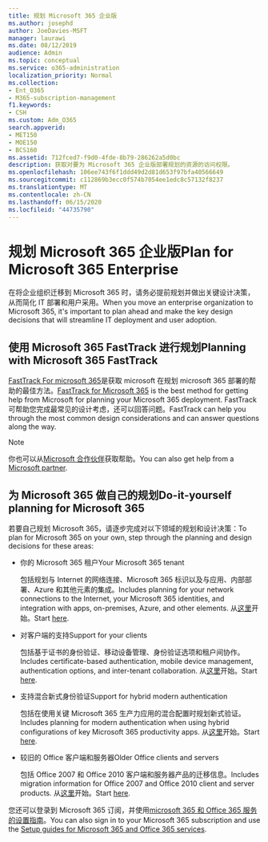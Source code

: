```yaml
---
title: 规划 Microsoft 365 企业版
ms.author: josephd
author: JoeDavies-MSFT
manager: laurawi
ms.date: 08/12/2019
audience: Admin
ms.topic: conceptual
ms.service: o365-administration
localization_priority: Normal
ms.collection:
- Ent_O365
- M365-subscription-management
f1.keywords:
- CSH
ms.custom: Adm_O365
search.appverid:
- MET150
- MOE150
- BCS160
ms.assetid: 712fced7-f9d0-4fde-8b79-286262a5d0bc
description: 获取对要为 Microsoft 365 企业版部署规划的资源的访问权限。
ms.openlocfilehash: 106ee743f6f1ddd49d2d81d653f97bfa40566649
ms.sourcegitcommit: c112869b3ecc0f574b7054ee1edc8c57132f8237
ms.translationtype: MT
ms.contentlocale: zh-CN
ms.lasthandoff: 06/15/2020
ms.locfileid: "44735790"
---
```

# <a name="plan-for-microsoft-365-enterprise"></a><span data-ttu-id="aebfb-103">规划 Microsoft 365 企业版</span><span class="sxs-lookup"><span data-stu-id="aebfb-103">Plan for Microsoft 365 Enterprise</span></span>

<span data-ttu-id="aebfb-104">在将企业组织迁移到 Microsoft 365 时，请务必提前规划并做出关键设计决策，从而简化 IT 部署和用户采用。</span><span class="sxs-lookup"><span data-stu-id="aebfb-104">When you move an enterprise organization to Microsoft 365, it's important to plan ahead and make the key design decisions that will streamline IT deployment and user adoption.</span></span> 

## <a name="planning-with-microsoft-365-fasttrack"></a><span data-ttu-id="aebfb-105">使用 Microsoft 365 FastTrack 进行规划</span><span class="sxs-lookup"><span data-stu-id="aebfb-105">Planning with Microsoft 365 FastTrack</span></span>

<span data-ttu-id="aebfb-106">[FastTrack For microsoft 365](https://www.microsoft.com/en-us/fasttrack/microsoft-365)是获取 microsoft 在规划 microsoft 365 部署的帮助的最佳方法。</span><span class="sxs-lookup"><span data-stu-id="aebfb-106">[FastTrack for Microsoft 365](https://www.microsoft.com/en-us/fasttrack/microsoft-365) is the best method for getting help from Microsoft for planning your Microsoft 365 deployment.</span></span> <span data-ttu-id="aebfb-107">FastTrack 可帮助您完成最常见的设计考虑，还可以回答问题。</span><span class="sxs-lookup"><span data-stu-id="aebfb-107">FastTrack can help you through the most common design considerations and can answer questions along the way.</span></span> 

>[!Note]
><span data-ttu-id="aebfb-108">你也可以从[Microsoft 合作伙伴](https://www.microsoft.com/solution-providers/home)获取帮助。</span><span class="sxs-lookup"><span data-stu-id="aebfb-108">You can also get help from a [Microsoft partner](https://www.microsoft.com/solution-providers/home).</span></span>
>

## <a name="do-it-yourself-planning-for-microsoft-365"></a><span data-ttu-id="aebfb-109">为 Microsoft 365 做自己的规划</span><span class="sxs-lookup"><span data-stu-id="aebfb-109">Do-it-yourself planning for Microsoft 365</span></span>

<span data-ttu-id="aebfb-110">若要自己规划 Microsoft 365，请逐步完成对以下领域的规划和设计决策：</span><span class="sxs-lookup"><span data-stu-id="aebfb-110">To plan for Microsoft 365 on your own, step through the planning and design decisions for these areas:</span></span>

- <span data-ttu-id="aebfb-111">你的 Microsoft 365 租户</span><span class="sxs-lookup"><span data-stu-id="aebfb-111">Your Microsoft 365 tenant</span></span>

  <span data-ttu-id="aebfb-112">包括规划与 Internet 的网络连接、Microsoft 365 标识以及与应用、内部部署、Azure 和其他元素的集成。</span><span class="sxs-lookup"><span data-stu-id="aebfb-112">Includes planning for your network connections to the Internet, your Microsoft 365 identities, and integration with apps, on-premises, Azure, and other elements.</span></span> <span data-ttu-id="aebfb-113">从[这里](subscriptions-licenses-accounts-and-tenants-for-microsoft-cloud-offerings.md)开始。</span><span class="sxs-lookup"><span data-stu-id="aebfb-113">Start [here](subscriptions-licenses-accounts-and-tenants-for-microsoft-cloud-offerings.md).</span></span>

- <span data-ttu-id="aebfb-114">对客户端的支持</span><span class="sxs-lookup"><span data-stu-id="aebfb-114">Support for your clients</span></span>

  <span data-ttu-id="aebfb-115">包括基于证书的身份验证、移动设备管理、身份验证选项和租户间协作。</span><span class="sxs-lookup"><span data-stu-id="aebfb-115">Includes certificate-based authentication, mobile device management, authentication options, and inter-tenant collaboration.</span></span> <span data-ttu-id="aebfb-116">从[这里](office-365-client-support-certificate-based-authentication.md)开始。</span><span class="sxs-lookup"><span data-stu-id="aebfb-116">Start [here](office-365-client-support-certificate-based-authentication.md).</span></span>

- <span data-ttu-id="aebfb-117">支持混合新式身份验证</span><span class="sxs-lookup"><span data-stu-id="aebfb-117">Support for hybrid modern authentication</span></span>

  <span data-ttu-id="aebfb-118">包括在使用关键 Microsoft 365 生产力应用的混合配置时规划新式验证。</span><span class="sxs-lookup"><span data-stu-id="aebfb-118">Includes planning for modern authentication when using hybrid configurations of key Microsoft 365 productivity apps.</span></span> <span data-ttu-id="aebfb-119">从[这里](hybrid-modern-auth-overview.md)开始。</span><span class="sxs-lookup"><span data-stu-id="aebfb-119">Start [here](hybrid-modern-auth-overview.md).</span></span>

- <span data-ttu-id="aebfb-120">较旧的 Office 客户端和服务器</span><span class="sxs-lookup"><span data-stu-id="aebfb-120">Older Office clients and servers</span></span>

  <span data-ttu-id="aebfb-121">包括 Office 2007 和 Office 2010 客户端和服务器产品的迁移信息。</span><span class="sxs-lookup"><span data-stu-id="aebfb-121">Includes migration information for Office 2007 and Office 2010 client and server products.</span></span> <span data-ttu-id="aebfb-122">从[这里](plan-upgrade-previous-versions-office.md)开始。</span><span class="sxs-lookup"><span data-stu-id="aebfb-122">Start [here](plan-upgrade-previous-versions-office.md).</span></span>

<span data-ttu-id="aebfb-123">您还可以登录到 Microsoft 365 订阅，并使用[microsoft 365 和 Office 365 服务的设置指南](setup-guides-for-office-365.md)。</span><span class="sxs-lookup"><span data-stu-id="aebfb-123">You can also sign in to your Microsoft 365 subscription and use the [Setup guides for Microsoft 365 and Office 365 services](setup-guides-for-office-365.md).</span></span>
